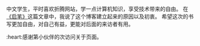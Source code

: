 中文学生，平时喜欢折腾网站，学一点计算机知识，享受技术带来的自由。
在[《启笔》](https://tianya778.github.io/post/1.html)这篇文章中，我说了这个博客建立起来的原因以及初衷。
希望这次的书写更加自由，对自己有益，更能对后面的来访者有用。


<span id="busuanzi">
:heart:感谢第<span></span>小伙伴的<span></span>次访问关于页面。
</span>

<!-- ##{"script":"<script>document.getElementById('user-content-busuanzi').id='busuanzi_container_site_uv';busuanzi=document.getElementById('busuanzi_container_site_uv');busuanzi.style.display='none';busuanzi.childNodes[1].id='busuanzi_value_site_uv';busuanzi.childNodes[3].id='busuanzi_value_site_pv';</script><script async src='//busuanzi.ibruce.info/busuanzi/2.3/busuanzi.pure.mini.js'></script>","style":"<style>#busuanzi_value_site_uv{color:red}#busuanzi_value_site_pv{color:red}</style>"}## -->